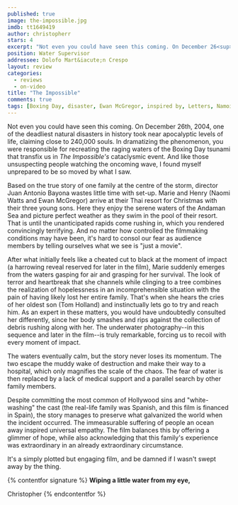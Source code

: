 ```yaml
---
published: true
image: the-impossible.jpg
imdb: tt1649419
author: christopherr 
stars: 4
excerpt: "Not even you could have seen this coming. On December 26<sup>th</sup>, 2004, one of the deadliest natural disasters in history took near apocalyptic levels of life, claiming close to 240,000 souls. In dramatizing the phenomenon, you were responsible for recreating the raging waters of the Boxing Day tsunami that transfix us in <em>The Impossible&rsquo;s</em> cataclysmic event. And like those unsuspecting people watching the oncoming wave, I found myself unprepared to be so moved by what I saw."
position: Water Supervisor
addressee: Dolofo Mart&iacute;n Crespo
layout: review
categories: 
  - reviews
  - on-video
title: "The Impossible"
comments: true
tags: [Boxing Day, disaster, Ewan McGregor, inspired by, Letters, Namoi Watts, natural, Oscar, The Impossible, true events, true story, tsunami, water]
---
```

Not even you could have seen this coming. On December 26th, 2004, one of the deadliest natural disasters in history took near apocalyptic levels of life, claiming close to 240,000 souls. In dramatizing the phenomenon, you were responsible for recreating the raging waters of the Boxing Day tsunami that transfix us in _The Impossible's_ cataclysmic event. And like those unsuspecting people watching the oncoming wave, I found myself unprepared to be so moved by what I saw.

Based on the true story of one family at the centre of the storm, director Juan Antonio Bayona wastes little time with set-up. Marie and Henry (Naomi Watts and Ewan McGregor) arrive at their Thai resort for Christmas with their three young sons. Here they enjoy the serene waters of the Andaman Sea and picture perfect weather as they swim in the pool of their resort. That is until the unanticipated rapids come rushing in, which you rendered convincingly terrifying. And no matter how controlled the filmmaking conditions may have been, it's hard to consol our fear as audience members by telling ourselves what we see is "just a movie". 

After what initially feels like a cheated cut to black at the moment of impact (a harrowing reveal reserved for later in the film), Marie suddenly emerges from the waters gasping for air and grasping for her survival.  The look of terror and heartbreak that she channels while clinging to a tree combines the realization of hopelessness in an incomprehensible situation with the pain of having likely lost her entire family. That's when she hears the cries of her oldest son (Tom Holland) and instinctually lets go to try and reach him. As an expert in these matters, you would have undoubtedly consulted her differently, since her body smashes and rips against the collection of debris rushing along with her. The underwater photography--in this sequence and later in the film--is truly remarkable, forcing us to recoil with every moment of impact.

The waters eventually calm, but the story never loses its momentum. The two escape the muddy wake of destruction and make their way to a hospital, which only magnifies the scale of the chaos. The fear of water is then replaced by a lack of medical support and a parallel search by other family members. 

Despite committing the most common of Hollywood sins and "white-washing" the cast (the real-life family was Spanish, and this film is financed in Spain), the story manages to preserve what galvanized the world when the incident occurred. The immeasurable suffering of people an ocean away inspired universal empathy. The film balances this by offering a glimmer of hope, while also acknowledging that this family's experience was extraordinary in an already extraordinary circumstance.

It's a simply plotted but engaging film, and be damned if I wasn't swept away by the thing.

{% contentfor signature %}
**Wiping a little water from my eye,**

Christopher
{% endcontentfor %}